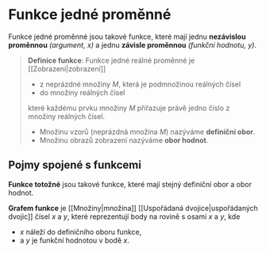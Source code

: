 # Funkce jedné proměnné
Funkce jedné proměnné jsou takové funkce, které mají jednu **nezávislou proměnnou** *(argument, x)* a jednu **závisle proměnnou** *(funkční hodnotu, y)*.

> **Definice funkce**:
> Funkce jedné reálné proměnné je [[Zobrazení|zobrazení]] 
> - z neprázdné množiny $M$, která je podmnožinou reálných čísel
> - do množiny reálných čísel
> 
> které každému prvku množiny $M$ přiřazuje právě jedno číslo z množiny reálných čísel.
>- Množinu vzorů (neprázdná množina $M$) nazýváme **definiční obor**.
>- Množinu obrazů zobrazení nazýváme **obor hodnot**.

## Pojmy spojené s funkcemi
**Funkce totožné** jsou takové funkce, které mají stejný definiční obor a obor hodnot.

**Grafem funkce** je [[Množiny|množina]] [[Uspořádaná dvojice|uspořádaných dvojic]] čísel $x$ a $y$, které reprezentují body na rovině s osami $x$ a $y$, kde
- $x$ náleží do definičního oboru funkce,
- a $y$ je funkční hodnotou v bodě $x$. 

